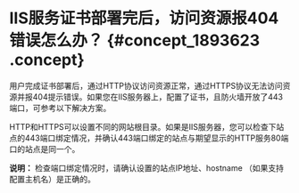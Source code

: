 # IIS服务证书部署完后，访问资源报404错误怎么办？ {#concept_1893623 .concept}

用户完成证书部署后，通过HTTP协议访问资源正常，通过HTTPS协议无法访问资源并报404提示错误。如果您在IIS服务器上，配置了证书，且防火墙开放了443端口，可参考以下解决方案。

HTTP和HTTPS可以设置不同的网站根目录。如果是IIS服务器，您可以检查下站点的443端口绑定情况，并确认443端口绑定的站点与期望显示的HTTP服务80端口的站点是同一个。

**说明：** 检查端口绑定情况时，请确认设置的站点IP地址、hostname （如果支持配置主机名）是正确的。

